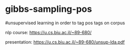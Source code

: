 # gibbs-sampling-pos

#unsupervised learning in order to tag pos tags on corpus

nlp course: https://u.cs.biu.ac.il/~89-680/

presentation: https://u.cs.biu.ac.il/~89-680/unsup-lda.pdf
